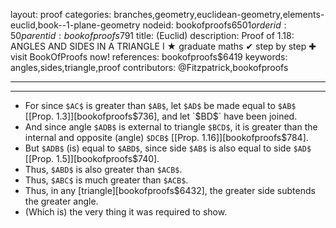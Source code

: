 layout: proof
categories: branches,geometry,euclidean-geometry,elements-euclid,book--1-plane-geometry
nodeid: bookofproofs$6501
orderid: 50
parentid: bookofproofs$791
title: (Euclid)
description:  Proof of 1.18: ANGLES AND SIDES IN A TRIANGLE I &#9733; graduate maths &#10004; step by step &#10010; visit BookOfProofs now!
references: bookofproofs$6419
keywords: angles,sides,triangle,proof
contributors: @Fitzpatrick,bookofproofs

---


---
* For since `$AC$` is greater than `$AB$`, let `$AD$` be made equal to `$AB$` [[Prop. 1.3]][bookofproofs$736], and let `$BD$` have been joined.
* And since angle `$ADB$` is external to triangle `$BCD$`, it is greater than the internal and opposite (angle) `$DCB$` [[Prop. 1.16]][bookofproofs$784].
* But `$ADB$` (is) equal to `$ABD$`, since side `$AB$` is also equal to side `$AD$` [[Prop. 1.5]][bookofproofs$740].
* Thus, `$ABD$` is also greater than `$ACB$`.
* Thus, `$ABC$` is much greater than `$ACB$`.
* Thus, in any [triangle][bookofproofs$6432], the greater side subtends the greater angle.
* (Which is) the very thing it was required to show.
